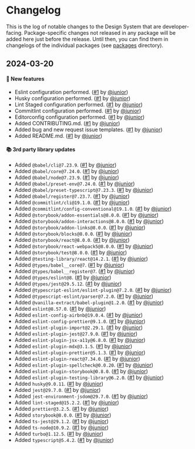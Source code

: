 # Changelog

This is the log of notable changes to the Design System that are developer-facing.
Package-specific changes not released in any package will be added here just before the release. Until then, you can find them in changelogs of the individual packages (see [packages](./packages) directory).

## 2024-03-20

#### 🎉 New features

- Eslint configuration performed. ([#1](https://git.rarolabs.com.br/frontend/rarui/pull/1) by [@junior](https://git.rarolabs.com.br/junior))
- Husky configuration performed. ([#1](https://git.rarolabs.com.br/frontend/rarui/pull/1) by [@junior](https://git.rarolabs.com.br/junior))
- Lint Staged configuration performed. ([#1](https://git.rarolabs.com.br/frontend/rarui/pull/1) by [@junior](https://git.rarolabs.com.br/junior))
- Commitlint configuration performed. ([#1](https://git.rarolabs.com.br/frontend/rarui/pull/1) by [@junior](https://git.rarolabs.com.br/junior))
- Editorconfig configuration performed. ([#1](https://git.rarolabs.com.br/frontend/rarui/pull/1) by [@junior](https://git.rarolabs.com.br/junior))
- Added CONTRIBUTING.md. ([#1](https://git.rarolabs.com.br/frontend/rarui/pull/1) by [@junior](https://git.rarolabs.com.br/junior))
- Added bug and new request issue templates. ([#1](https://git.rarolabs.com.br/frontend/rarui/pull/1) by [@junior](https://git.rarolabs.com.br/junior))
- Added README.md. ([#1](https://git.rarolabs.com.br/frontend/rarui/pull/1) by [@junior](https://git.rarolabs.com.br/junior))

#### 📚 3rd party library updates

- Added `@babel/cli@7.23.9`. ([#1](https://git.rarolabs.com.br/frontend/rarui/pull/#1) by [@junior](https://git.rarolabs.com.br/junior))
- Added `@babel/core@7.24.0`. ([#1](https://git.rarolabs.com.br/frontend/rarui/pull/#1) by [@junior](https://git.rarolabs.com.br/junior))
- Added `@babel/node@7.23.9`. ([#1](https://git.rarolabs.com.br/frontend/rarui/pull/#1) by [@junior](https://git.rarolabs.com.br/junior))
- Added `@babel/preset-env@7.24.0`. ([#1](https://git.rarolabs.com.br/frontend/rarui/pull/#1) by [@junior](https://git.rarolabs.com.br/junior))
- Added `@babel/preset-typescript@7.23.3`. ([#1](https://git.rarolabs.com.br/frontend/rarui/pull/#1) by [@junior](https://git.rarolabs.com.br/junior))
- Added `@babel/register@7.23.7`. ([#1](https://git.rarolabs.com.br/frontend/rarui/pull/#1) by [@junior](https://git.rarolabs.com.br/junior))
- Added `@commitlint/cli@19.1.0`. ([#1](https://git.rarolabs.com.br/frontend/rarui/pull/#1) by [@junior](https://git.rarolabs.com.br/junior))
- Added `@commitlint/config-conventional@19.1.0`. ([#1](https://git.rarolabs.com.br/frontend/rarui/pull/#1) by [@junior](https://git.rarolabs.com.br/junior))
- Added `@storybook/addon-essentials@8.0.0`. ([#1](https://git.rarolabs.com.br/frontend/rarui/pull/#1) by [@junior](https://git.rarolabs.com.br/junior))
- Added `@storybook/addon-interactions@8.0.0`. ([#1](https://git.rarolabs.com.br/frontend/rarui/pull/#1) by [@junior](https://git.rarolabs.com.br/junior))
- Added `@storybook/addon-links@8.0.0`. ([#1](https://git.rarolabs.com.br/frontend/rarui/pull/#1) by [@junior](https://git.rarolabs.com.br/junior))
- Added `@storybook/blocks@8.0.0`. ([#1](https://git.rarolabs.com.br/frontend/rarui/pull/#1) by [@junior](https://git.rarolabs.com.br/junior))
- Added `@storybook/react@8.0.0`. ([#1](https://git.rarolabs.com.br/frontend/rarui/pull/#1) by [@junior](https://git.rarolabs.com.br/junior))
- Added `@storybook/react-webpack5@8.0.0`. ([#1](https://git.rarolabs.com.br/frontend/rarui/pull/#1) by [@junior](https://git.rarolabs.com.br/junior))
- Added `@storybook/test@8.0.0`. ([#1](https://git.rarolabs.com.br/frontend/rarui/pull/#1) by [@junior](https://git.rarolabs.com.br/junior))
- Added `@testing-library/react@14.2.1`. ([#1](https://git.rarolabs.com.br/frontend/rarui/pull/#1) by [@junior](https://git.rarolabs.com.br/junior))
- Added `@types/babel__core@7`. ([#1](https://git.rarolabs.com.br/frontend/rarui/pull/#1) by [@junior](https://git.rarolabs.com.br/junior))
- Added `@types/babel__register@7`. ([#1](https://git.rarolabs.com.br/frontend/rarui/pull/#1) by [@junior](https://git.rarolabs.com.br/junior))
- Added `@types/eslint@8`. ([#1](https://git.rarolabs.com.br/frontend/rarui/pull/#1) by [@junior](https://git.rarolabs.com.br/junior))
- Added `@types/jest@29.5.12`. ([#1](https://git.rarolabs.com.br/frontend/rarui/pull/#1) by [@junior](https://git.rarolabs.com.br/junior))
- Added `@typescript-eslint/eslint-plugin@7.2.0`. ([#1](https://git.rarolabs.com.br/frontend/rarui/pull/#1) by [@junior](https://git.rarolabs.com.br/junior))
- Added `@typescript-eslint/parser@7.2.0`. ([#1](https://git.rarolabs.com.br/frontend/rarui/pull/#1) by [@junior](https://git.rarolabs.com.br/junior))
- Added `@vanilla-extract/babel-plugin@1.2.0`. ([#1](https://git.rarolabs.com.br/frontend/rarui/pull/#1) by [@junior](https://git.rarolabs.com.br/junior))
- Added `eslint@8.57.0`. ([#1](https://git.rarolabs.com.br/frontend/rarui/pull/#1) by [@junior](https://git.rarolabs.com.br/junior))
- Added `eslint-config-airbnb@19.0.4`. ([#1](https://git.rarolabs.com.br/frontend/rarui/pull/#1) by [@junior](https://git.rarolabs.com.br/junior))
- Added `eslint-config-prettier@9.1.0`. ([#1](https://git.rarolabs.com.br/frontend/rarui/pull/#1) by [@junior](https://git.rarolabs.com.br/junior))
- Added `eslint-plugin-import@2.29.1`. ([#1](https://git.rarolabs.com.br/frontend/rarui/pull/#1) by [@junior](https://git.rarolabs.com.br/junior))
- Added `eslint-plugin-jest@27.9.0`. ([#1](https://git.rarolabs.com.br/frontend/rarui/pull/#1) by [@junior](https://git.rarolabs.com.br/junior))
- Added `eslint-plugin-jsx-a11y@6.8.0`. ([#1](https://git.rarolabs.com.br/frontend/rarui/pull/#1) by [@junior](https://git.rarolabs.com.br/junior))
- Added `eslint-plugin-mdx@3.1.5`. ([#1](https://git.rarolabs.com.br/frontend/rarui/pull/#1) by [@junior](https://git.rarolabs.com.br/junior))
- Added `eslint-plugin-prettier@5.1.3`. ([#1](https://git.rarolabs.com.br/frontend/rarui/pull/#1) by [@junior](https://git.rarolabs.com.br/junior))
- Added `eslint-plugin-react@7.34.0`. ([#1](https://git.rarolabs.com.br/frontend/rarui/pull/#1) by [@junior](https://git.rarolabs.com.br/junior))
- Added `eslint-plugin-spellcheck@0.0.20`. ([#1](https://git.rarolabs.com.br/frontend/rarui/pull/#1) by [@junior](https://git.rarolabs.com.br/junior))
- Added `eslint-plugin-storybook@0.8.0`. ([#1](https://git.rarolabs.com.br/frontend/rarui/pull/#1) by [@junior](https://git.rarolabs.com.br/junior))
- Added `eslint-plugin-testing-library@6.2.0`. ([#1](https://git.rarolabs.com.br/frontend/rarui/pull/#1) by [@junior](https://git.rarolabs.com.br/junior))
- Added `husky@9.0.11`. ([#1](https://git.rarolabs.com.br/frontend/rarui/pull/#1) by [@junior](https://git.rarolabs.com.br/junior))
- Added `jest@29.7.0`. ([#1](https://git.rarolabs.com.br/frontend/rarui/pull/#1) by [@junior](https://git.rarolabs.com.br/junior))
- Added `jest-environment-jsdom@29.7.0`. ([#1](https://git.rarolabs.com.br/frontend/rarui/pull/#1) by [@junior](https://git.rarolabs.com.br/junior))
- Added `lint-staged@15.2.2`. ([#1](https://git.rarolabs.com.br/frontend/rarui/pull/#1) by [@junior](https://git.rarolabs.com.br/junior))
- Added `prettier@3.2.5`. ([#1](https://git.rarolabs.com.br/frontend/rarui/pull/#1) by [@junior](https://git.rarolabs.com.br/junior))
- Added `storybook@8.0.0`. ([#1](https://git.rarolabs.com.br/frontend/rarui/pull/#1) by [@junior](https://git.rarolabs.com.br/junior))
- Added `ts-jest@29.1.2`. ([#1](https://git.rarolabs.com.br/frontend/rarui/pull/#1) by [@junior](https://git.rarolabs.com.br/junior))
- Added `ts-node@10.9.2`. ([#1](https://git.rarolabs.com.br/frontend/rarui/pull/#1) by [@junior](https://git.rarolabs.com.br/junior))
- Added `turbo@1.12.5`. ([#1](https://git.rarolabs.com.br/frontend/rarui/pull/#1) by [@junior](https://git.rarolabs.com.br/junior))
- Added `typescript@5.4.2`. ([#1](https://git.rarolabs.com.br/frontend/rarui/pull/#1) by [@junior](https://git.rarolabs.com.br/junior))

<!-- #### 🛠 Breaking changes -->

<!-- #### 📚 3rd party library updates -->

<!-- #### 🎉 New features -->

<!-- #### 🐛 Bug fixes -->

<!-- #### 💡 Others -->

<!-- #### ⚠️ Notices -->
